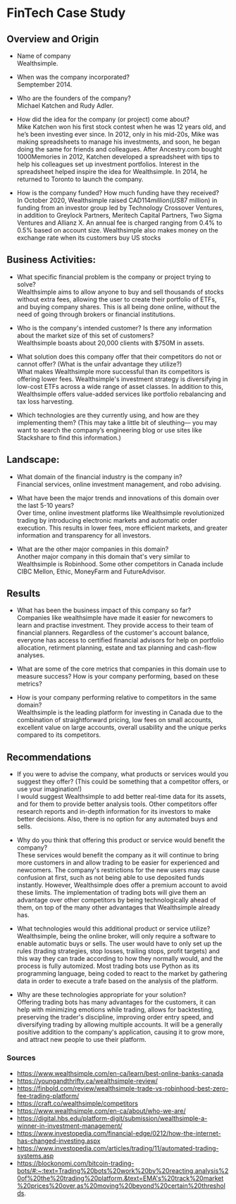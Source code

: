 # FinTech Case Study

## Overview and Origin

* Name of company </br>
Wealthsimple. 

* When was the company incorporated? </br>
Semptember 2014. 

* Who are the founders of the company? </br>
Michael Katchen and Rudy Adler. 

* How did the idea for the company (or project) come about? </br>
Mike Katchen won his first stock contest when he was 12 years old, and he’s been investing ever since. In 2012, only in his mid-20s, Mike was making spreadsheets to manage his investments, and soon, he began doing the same for friends and colleagues. After Ancestry.com bought 1000Memories in 2012, Katchen developed a spreadsheet with tips to help his colleagues set up investment portfolios. Interest in the spreadsheet helped inspire the idea for Wealthsimple. In 2014, he returned to Toronto to launch the company.

* How is the company funded? How much funding have they received? </br>
In October 2020, Wealthsimple raised CAD$114 million (US$87 million) in funding from an investor group led by Technology Crossover Ventures, in addition to Greylock Partners, Meritech Capital Partners, Two Sigma Ventures and Allianz X. An annual fee is charged ranging from 0.4% to 0.5% based on account size. Wealthsimple also makes money on the exchange rate when its customers buy US stocks

## Business Activities:

* What specific financial problem is the company or project trying to solve? </br>
Wealthsimple aims to allow anyone to buy and sell thousands of stocks without extra fees, allowing the user to create their portfolio of ETFs, and buying company shares. This is all being done online, without the need of going through brokers or financial institutions. 

* Who is the company's intended customer?  Is there any information about the market size of this set of customers? </br>
Wealthsimple boasts about 20,000 clients with $750M in assets.

* What solution does this company offer that their competitors do not or cannot offer? (What is the unfair advantage they utilize?) </br>
What makes Wealthsimple more successful than its competitors is offering lower fees. Wealthsimple's investment strategy is diversifying in low-cost ETFs across a wide range of asset classes. In addition to this, Wealthsimple offers value-added services like portfolio rebalancing and tax loss harvesting. 

* Which technologies are they currently using, and how are they implementing them? (This may take a little bit of sleuthing–– you may want to search the company’s engineering blog or use sites like Stackshare to find this information.) </br>

## Landscape:

* What domain of the financial industry is the company in? </br>
Financial services, online investment management, and robo advising. 

* What have been the major trends and innovations of this domain over the last 5-10 years? </br>
Over time, online investment platforms like Wealthsimple revolutionized trading by introducing electronic markets and automatic order execution. This results in lower fees, more efficient markets, and greater information and transparency for all investors. 

* What are the other major companies in this domain? </br>
Another major company in this domain that's very similar to Wealthsimple is Robinhood. Some other competitors in Canada include CIBC Mellon, Ethic, MoneyFarm and FutureAdvisor. 

## Results

* What has been the business impact of this company so far? </br>
Companies like wealthsimple have made it easier for newcomers to learn and practise investment. They provide access to their team of financial planners. Regardless of the customer's account balance, everyone has access to certified financial advisors for help on portfolio allocation, retirment planning, estate and tax planning and cash-flow analyses. 

* What are some of the core metrics that companies in this domain use to measure success? How is your company performing, based on these metrics? </br>


* How is your company performing relative to competitors in the same domain? </br>
Wealthsimple is the leading platform for investing in Canada due to the combination of straightforward pricing, low fees on small accounts, excellent value on large accounts, overall usability and the unique perks compared to its competitors. 

## Recommendations

* If you were to advise the company, what products or services would you suggest they offer? (This could be something that a competitor offers, or use your imagination!) </br>
I would suggest Wealthsimple to add better real-time data for its assets, and for them to provide better analysis tools. Other competitors offer research reports and in-depth information for its investors to make better decisions. Also, there is no option for any automated buys and sells. 

* Why do you think that offering this product or service would benefit the company? </br>
These services would benefit the company as it will continue to bring more customers in and allow trading to be easier for experienced and newcomers. The company's restrictions for the new users may cause confusion at first, such as not being able to use deposited funds instantly. However, Wealthsimple does offer a premium account to avoid these limits. The implementation of trading bots will give them an advantage over other competitors by being technologically ahead of them, on top of the many other advantages that Wealthsimple already has. 

* What technologies would this additional product or service utilize? </br>
Wealthsimple, being the online broker, will only require a software to enable automatic buys or sells. The user would have to only set up the rules (trading strategies, stop losses, trailing stops, profit targets) and this way they can trade according to how they normally would, and the process is fully automized. Most trading bots use Python as its programming language, being coded to react to the market by gathering data in order to execute a trafe based on the analysis of the platform. 

* Why are these technologies appropriate for your solution? </br>
Offering trading bots has many advantages for the customers, it can help with minimizing emotions while trading, allows for backtesting, preserving the trader's discipline, improving order entry speed, and diversifying trading by allowing multiple accounts. It will be a generally positive addition to the company's application, causing it to grow more, and attract new people to use their platform.  

### Sources

* https://www.wealthsimple.com/en-ca/learn/best-online-banks-canada
* https://youngandthrifty.ca/wealthsimple-review/
* https://finbold.com/review/wealthsimple-trade-vs-robinhood-best-zero-fee-trading-platform/
* https://craft.co/wealthsimple/competitors
* https://www.wealthsimple.com/en-ca/about/who-we-are/
* https://digital.hbs.edu/platform-digit/submission/wealthsimple-a-winner-in-investment-management/
* https://www.investopedia.com/financial-edge/0212/how-the-internet-has-changed-investing.aspx
* https://www.investopedia.com/articles/trading/11/automated-trading-systems.asp
* https://blockonomi.com/bitcoin-trading-bots/#:~:text=Trading%20bots%20work%20by%20reacting,analysis%20of%20the%20trading%20platform.&text=EMA's%20track%20market%20prices%20over,as%20moving%20beyond%20certain%20thresholds.
